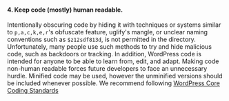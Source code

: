 <h4>4. Keep code (mostly) human readable.</h4>

Intentionally obscuring code by hiding it with techniques or systems similar to `p,a,c,k,e,r`'s obfuscate feature, uglify's mangle, or unclear naming conventions such as `$z12sdf813d`, is not permitted in the directory. Unfortunately, many people use such methods to try and hide malicious code, such as backdoors or tracking. In addition, WordPress code is intended for anyone to be able to learn from, edit, and adapt. Making code non-human readable forces future developers to face an unnecessary hurdle. Minified code may be used, however the unminified versions should be included whenever possible. We recommend following [WordPress Core Coding Standards](https://make.wordpress.org/core/handbook/best-practices/coding-standards/)